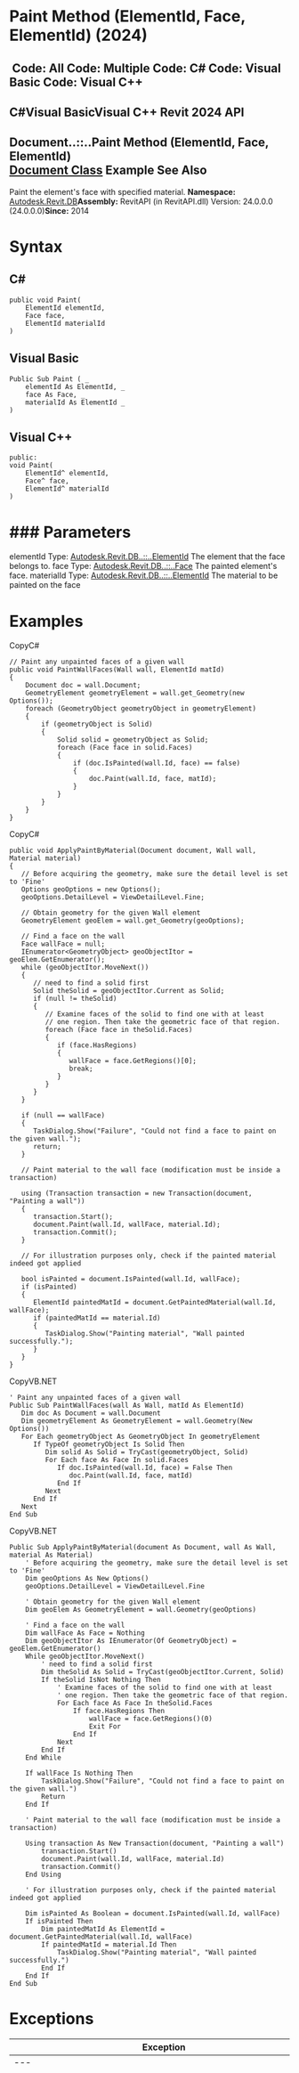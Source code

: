# Paint Method (ElementId, Face, ElementId) (2024)

﻿
 Code: All Code: Multiple Code: C# Code: Visual Basic Code: Visual C++   
---  
C#Visual BasicVisual C++
Revit 2024 API  
---  
Document..::..Paint Method (ElementId, Face, ElementId)  
[Document Class](db03274b-a107-aa32-9034-f3e0df4bb1ec.md "Document Class") Example See Also  
---  
Paint the element's face with specified material. 
**Namespace:** [Autodesk.Revit.DB](87546ba7-461b-c646-cbb1-2cb8f5bff8b2.md "Autodesk.Revit.DB Namespace")**Assembly:** RevitAPI (in RevitAPI.dll) Version: 24.0.0.0 (24.0.0.0)**Since:** 2014 
# Syntax
C#  
---  
```text
public void Paint(
	ElementId elementId,
	Face face,
	ElementId materialId
)
```
  
Visual Basic  
---  
```text
Public Sub Paint ( _
	elementId As ElementId, _
	face As Face, _
	materialId As ElementId _
)
```
  
Visual C++  
---  
```text
public:
void Paint(
	ElementId^ elementId, 
	Face^ face, 
	ElementId^ materialId
)
```
  
# ### Parameters
elementId
    Type: [Autodesk.Revit.DB..::..ElementId](44f3f7b1-3229-3404-93c9-dc5e70337dd6.md "ElementId Class") The element that the face belongs to. 
face
    Type: [Autodesk.Revit.DB..::..Face](e32b3b1f-66fc-57cb-6e1c-aa81d1bf3e63.md "Face Class") The painted element's face. 
materialId
    Type: [Autodesk.Revit.DB..::..ElementId](44f3f7b1-3229-3404-93c9-dc5e70337dd6.md "ElementId Class") The material to be painted on the face 
# Examples
CopyC#
```text
// Paint any unpainted faces of a given wall
public void PaintWallFaces(Wall wall, ElementId matId)
{
    Document doc = wall.Document;
    GeometryElement geometryElement = wall.get_Geometry(new Options());
    foreach (GeometryObject geometryObject in geometryElement)
    {
        if (geometryObject is Solid)
        {
            Solid solid = geometryObject as Solid;
            foreach (Face face in solid.Faces)
            {
                if (doc.IsPainted(wall.Id, face) == false)
                {
                    doc.Paint(wall.Id, face, matId);
                }
            }
        }
    }
}
```

CopyC#
```text
public void ApplyPaintByMaterial(Document document, Wall wall, Material material)
{
   // Before acquiring the geometry, make sure the detail level is set to 'Fine'
   Options geoOptions = new Options();
   geoOptions.DetailLevel = ViewDetailLevel.Fine;

   // Obtain geometry for the given Wall element
   GeometryElement geoElem = wall.get_Geometry(geoOptions);

   // Find a face on the wall
   Face wallFace = null;
   IEnumerator<GeometryObject> geoObjectItor = geoElem.GetEnumerator();
   while (geoObjectItor.MoveNext())
   {
      // need to find a solid first
      Solid theSolid = geoObjectItor.Current as Solid;
      if (null != theSolid)
      {
         // Examine faces of the solid to find one with at least
         // one region. Then take the geometric face of that region.
         foreach (Face face in theSolid.Faces)
         {
            if (face.HasRegions)
            {
               wallFace = face.GetRegions()[0];
               break;
            }
         }
      }
   }

   if (null == wallFace)
   {
      TaskDialog.Show("Failure", "Could not find a face to paint on the given wall.");
      return;
   }

   // Paint material to the wall face (modification must be inside a transaction)

   using (Transaction transaction = new Transaction(document, "Painting a wall"))
   {
      transaction.Start();
      document.Paint(wall.Id, wallFace, material.Id);
      transaction.Commit();
   }

   // For illustration purposes only, check if the painted material indeed got applied

   bool isPainted = document.IsPainted(wall.Id, wallFace);
   if (isPainted)
   {
      ElementId paintedMatId = document.GetPaintedMaterial(wall.Id, wallFace);
      if (paintedMatId == material.Id)
      {
         TaskDialog.Show("Painting material", "Wall painted successfully.");
      }
   }
}
```

CopyVB.NET
```text
' Paint any unpainted faces of a given wall
Public Sub PaintWallFaces(wall As Wall, matId As ElementId)
   Dim doc As Document = wall.Document
   Dim geometryElement As GeometryElement = wall.Geometry(New Options())
   For Each geometryObject As GeometryObject In geometryElement
      If TypeOf geometryObject Is Solid Then
         Dim solid As Solid = TryCast(geometryObject, Solid)
         For Each face As Face In solid.Faces
            If doc.IsPainted(wall.Id, face) = False Then
               doc.Paint(wall.Id, face, matId)
            End If
         Next
      End If
   Next
End Sub
```

CopyVB.NET
```text
Public Sub ApplyPaintByMaterial(document As Document, wall As Wall, material As Material)
    ' Before acquiring the geometry, make sure the detail level is set to 'Fine'
    Dim geoOptions As New Options()
    geoOptions.DetailLevel = ViewDetailLevel.Fine

    ' Obtain geometry for the given Wall element
    Dim geoElem As GeometryElement = wall.Geometry(geoOptions)

    ' Find a face on the wall
    Dim wallFace As Face = Nothing
    Dim geoObjectItor As IEnumerator(Of GeometryObject) = geoElem.GetEnumerator()
    While geoObjectItor.MoveNext()
        ' need to find a solid first
        Dim theSolid As Solid = TryCast(geoObjectItor.Current, Solid)
        If theSolid IsNot Nothing Then
            ' Examine faces of the solid to find one with at least
            ' one region. Then take the geometric face of that region.
            For Each face As Face In theSolid.Faces
                If face.HasRegions Then
                    wallFace = face.GetRegions()(0)
                    Exit For
                End If
            Next
        End If
    End While

    If wallFace Is Nothing Then
        TaskDialog.Show("Failure", "Could not find a face to paint on the given wall.")
        Return
    End If

    ' Paint material to the wall face (modification must be inside a transaction)

    Using transaction As New Transaction(document, "Painting a wall")
        transaction.Start()
        document.Paint(wall.Id, wallFace, material.Id)
        transaction.Commit()
    End Using

    ' For illustration purposes only, check if the painted material indeed got applied

    Dim isPainted As Boolean = document.IsPainted(wall.Id, wallFace)
    If isPainted Then
        Dim paintedMatId As ElementId = document.GetPaintedMaterial(wall.Id, wallFace)
        If paintedMatId = material.Id Then
            TaskDialog.Show("Painting material", "Wall painted successfully.")
        End If
    End If
End Sub
```

# Exceptions
| Exception | Condition |
| --- | --- |
| --- | --- |
| [Autodesk.Revit.Exceptions..::..ArgumentException](2e6e4206-97a8-dd4b-df5d-4269f4bb6088.md "ArgumentException Class") | The element elementId does not exist in the document -or- The element materialId does not exist in the document -or- The face doesn't belong to the element -or- The materialId doesn't specify a material element. -or- The element's face cannot be painted. |
| [Autodesk.Revit.Exceptions..::..ArgumentNullException](631e1424-60f4-929b-4e52-dda9dcd26316.md "ArgumentNullException Class") | A non-optional argument was null |
| [Autodesk.Revit.Exceptions..::..ModificationForbiddenException](53205486-5917-7c33-8e67-e362106ddc97.md "ModificationForbiddenException Class") | The document is in failure mode: an operation has failed, and Revit requires the user to either cancel the operation or fix the problem (usually by deleting certain elements). -or- The document is being loaded, or is in the midst of another sensitive process. |
| [Autodesk.Revit.Exceptions..::..ModificationOutsideTransactionException](8f025460-c283-ea99-aa8a-5a36e11528f4.md "ModificationOutsideTransactionException Class") | The document has no open transaction. |

# See Also
[Document Class](db03274b-a107-aa32-9034-f3e0df4bb1ec.md "Document Class")
[Paint Overload](f6a99488-ae33-46f8-849d-4c68869f68cd.md "Paint Method")
[Autodesk.Revit.DB Namespace](87546ba7-461b-c646-cbb1-2cb8f5bff8b2.md "Autodesk.Revit.DB Namespace")
Send comments on this topic to 